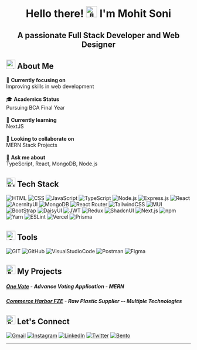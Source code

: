 <h1 align="center"><b>Hello there! <img src="https://em-content.zobj.net/source/microsoft-teams/363/waving-hand_1f44b.png" alt="👋" width="30" height="30" /> I'm Mohit Soni</b></h1>
<h2 align="center"><b>A passionate Full Stack Developer and Web Designer</b></h2>

## <img src="https://fonts.gstatic.com/s/e/notoemoji/latest/1f3d5_fe0f/512.gif" alt="🏕️" width="25" height="25"> **About Me**

🔭 **Currently focusing on** <br>Improving skills in web development<br><br>
🎓 **Academics Status** <br>Pursuing BCA Final Year<br><br>
🌱 **Currently learning** <br>NextJS<br><br>
👯 **Looking to collaborate on** <br>MERN Stack Projects<br><br>
💬 **Ask me about** <br>TypeScript, React, MongoDB, Node.js

## <img src="https://em-content.zobj.net/source/microsoft-teams/363/man-technologist_1f468-200d-1f4bb.png" alt="👨‍💻" width="25" height="25"> **Tech Stack**

![HTML](https://img.shields.io/badge/-HTML5-000?style=for-the-badge&logo=html5&logoColor=e34c26) ![CSS](https://img.shields.io/badge/-CSS3-000?style=for-the-badge&logo=css3&logoColor=2965f1) ![JavaScript](https://img.shields.io/badge/-JavaScript-000?style=for-the-badge&logo=javascript&logoColor=f0db4f) ![TypeScript](https://img.shields.io/badge/typescript-000.svg?style=for-the-badge&logo=typescript&logoColor=007acc) ![Node.js](https://img.shields.io/badge/node.js-000?style=for-the-badge&logo=node.js&logoColor=3c873a) ![Express.js](https://img.shields.io/badge/express.js-000.svg?style=for-the-badge&logo=express&logoColor=%2361DAFB) ![React](https://img.shields.io/badge/-React-000?style=for-the-badge&logo=React) ![AcernityUI](https://img.shields.io/badge/acernityUI-%23000000.svg?style=for-the-badge&logo=acernity&logoColor=white) ![MongoDB](https://img.shields.io/badge/-mongodb-000?style=for-the-badge&logo=mongodb) ![React Router](https://img.shields.io/badge/React_Router-000?style=for-the-badge&logo=react-router&logoColor=white) ![TailwindCSS](https://img.shields.io/badge/-TailWind_Css-000?style=for-the-badge&logo=tailwindcss) ![MUI](https://img.shields.io/badge/MUI-000.svg?style=for-the-badge&logo=mui&logoColor=f44336) ![BootStrap](https://img.shields.io/badge/-Bootstarp-000?style=for-the-badge&logo=Bootstrap&logoColor=007bff) ![DaisyUI](https://img.shields.io/badge/daisyUI-%23000000.svg?style=for-the-badge&logo=daisyui&logoColor=white)
 ![JWT](https://img.shields.io/badge/JWT-black?style=for-the-badge&logo=JSON%20web%20tokens) ![Redux](https://img.shields.io/badge/redux-000.svg?style=for-the-badge&logo=redux&logoColor=764abc) ![ShadcnUI](https://img.shields.io/badge/Shadcn/UI-000.svg?style=for-the-badge&logo=shadcnui&logoColor=f44336) ![Next.js](https://img.shields.io/badge/Next.js-black?style=for-the-badge&logo=next.js&logoColor=white)  ![npm](https://img.shields.io/badge/-npm-000?style=for-the-badge&logo=npm) ![Yarn](https://img.shields.io/badge/yarn-000.svg?style=for-the-badge&logo=yarn&logoColor=white) ![ESLint](https://img.shields.io/badge/ESLint-000?style=for-the-badge&logo=eslint&logoColor=A0A0F5) ![Vercel](https://img.shields.io/badge/vercel-%23000000.svg?style=for-the-badge&logo=vercel&logoColor=white) ![Prisma](https://img.shields.io/badge/-Prisma-000?style=for-the-badge&logo=prisma) 

## <img src="https://em-content.zobj.net/source/microsoft-teams/363/hammer-and-wrench_1f6e0-fe0f.png" alt="🛠️" width="25" height="25"> **Tools**

![GIT](https://img.shields.io/badge/-GIT-000?style=for-the-badge&logo=git) ![GitHub](https://img.shields.io/badge/-github-000?style=for-the-badge&logo=github) ![VisualStudioCode](https://img.shields.io/badge/-vs_code-000?style=for-the-badge&logo=visualstudiocode&logoColor=0A66C2) ![Postman](https://img.shields.io/badge/-postman-000?style=for-the-badge&logo=postman) ![Figma](https://img.shields.io/badge/-figma-000?style=for-the-badge&logo=figma)


## <img src="https://em-content.zobj.net/source/microsoft-teams/363/rocket_1f680.png" alt="🚀" width="25" height="25"> **My Projects**

##### [One Vote](https://voting-application-mern.netlify.app/) - Advance Voting Application - MERN 

##### [Commerce Harbor FZE](https://commerce-harbor-fze.netlify.app/) - Raw Plastic Supplier -- Multiple Technologies


## <img src="https://em-content.zobj.net/source/microsoft-teams/363/handshake_1f91d.png" alt="🤝" width="25" height="25"> **Let's Connect**

[![Gmail](https://img.shields.io/badge/-Gmail-000?&style=for-the-badge&logo=gmail&logoColor=EB1928)](mailto:mohitsoni9731@gmail.com) [![Instagram](https://img.shields.io/badge/-instagram-000?&style=for-the-badge&logo=instagram&logoColor=E4405F)](https://www.instagram.com/developer.mohit) [![LinkedIn](https://img.shields.io/badge/-LinkedIn-000?&style=for-the-badge&logo=linkedin&logoColor=0A66C2)](https://www.linkedin.com/in/mohit-soni-808984265/) [![Twitter](https://img.shields.io/badge/-Twitter-000?&style=for-the-badge&logo=x&logoColor=F9423A)](https://twitter.com/mohitsoni__) [![Bento](https://img.shields.io/badge/-Portfolio-000?&style=for-the-badge&logo=kofi&logoColor=F9423A)](https://bento.me/mohit-sonii)

---
